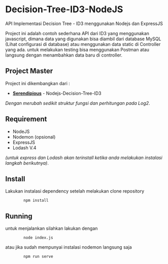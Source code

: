 # Decision-Tree-ID3-NodeJS
API Implementasi Decision Tree - ID3 menggunakan Nodejs dan ExpressJS

Project ini adalah contoh sederhana API dari ID3 yang menggunakan javascript, dimana data yang digunakan bisa diambil dari database MySQL (Lihat configurasi di database) atau menggunakan data static di Controller yang ada. untuk melakukan testing bisa menggunakan Postman atau langsung dengan menambahkan data baru di controller.

## Project Master
Project ini dikembangkan dari :
* [**Serendipious**](https://github.com/serendipious/nodejs-decision-tree-id3) - Nodejs-Decision-Tree-ID3

*Dengan merubah sedikit struktur fungsi dan perhitungan pada Log2*.

## Requirement
* NodeJS
* Nodemon (opsional)
* ExpressJS
* Lodash V.4

*(untuk express dan Lodash akan terinstall ketika anda melakukan instalasi langkah berikutnya)*.

## Install
Lakukan instalasi dependency setelah melakukan clone repository
```
        npm install
```
        
## Running
untuk menjalankan silahkan lakukan dengan
```
        node index.js
```
atau jika sudah mempunyai instalasi nodemon langsung saja
```
        npm run serve
```

